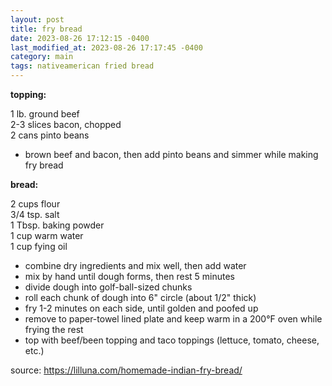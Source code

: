 ```yaml
---
layout: post
title: fry bread
date: 2023-08-26 17:12:15 -0400
last_modified_at: 2023-08-26 17:17:45 -0400
category: main
tags: nativeamerican fried bread
---
```


**topping:**

1 lb. ground beef  
2-3 slices bacon, chopped  
2 cans pinto beans  
* brown beef and bacon, then add pinto beans and simmer while making fry bread

**bread:**

2 cups flour  
3/4 tsp. salt  
1 Tbsp. baking powder  
1 cup warm water  
1 cup fying oil
* combine dry ingredients and mix well, then add water
* mix by hand until dough forms, then rest 5 minutes
* divide dough into golf-ball-sized chunks
* roll each chunk of dough into 6" circle (about 1/2" thick)
* fry 1-2 minutes on each side, until golden and poofed up
* remove to paper-towel lined plate and keep warm in a 200°F oven while frying the rest
* top with beef/been topping and taco toppings (lettuce, tomato, cheese, etc.)

source: <https://lilluna.com/homemade-indian-fry-bread/>
